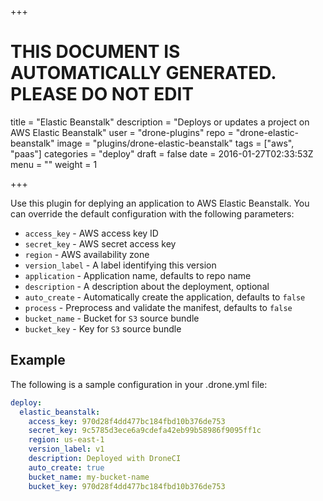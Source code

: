 +++

# THIS DOCUMENT IS AUTOMATICALLY GENERATED. PLEASE DO NOT EDIT

title = "Elastic Beanstalk"
description = "Deploys or updates a project on AWS Elastic Beanstalk"
user = "drone-plugins"
repo = "drone-elastic-beanstalk"
image = "plugins/drone-elastic-beanstalk"
tags = ["aws", "paas"]
categories = "deploy"
draft = false
date = 2016-01-27T02:33:53Z
menu = ""
weight = 1

+++

Use this plugin for deplying an application to AWS Elastic Beanstalk. You can
override the default configuration with the following parameters:

* `access_key` - AWS access key ID
* `secret_key` - AWS secret access key
* `region` - AWS availability zone
* `version_label` - A label identifying this version
* `application` - Application name, defaults to repo name
* `description` - A description about the deployment, optional
* `auto_create` - Automatically create the application, defaults to `false`
* `process` - Preprocess and validate the manifest, defaults to `false`
* `bucket_name` - Bucket for `S3` source bundle
* `bucket_key` - Key for `S3` source bundle

## Example

The following is a sample configuration in your .drone.yml file:

```yaml
deploy:
  elastic_beanstalk:
    access_key: 970d28f4dd477bc184fbd10b376de753
    secret_key: 9c5785d3ece6a9cdefa42eb99b58986f9095ff1c
    region: us-east-1
    version_label: v1
    description: Deployed with DroneCI
    auto_create: true
    bucket_name: my-bucket-name
    bucket_key: 970d28f4dd477bc184fbd10b376de753
```

